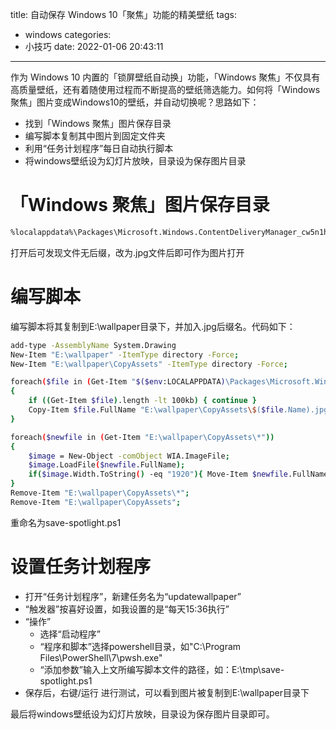 title: 自动保存 Windows 10「聚焦」功能的精美壁纸
tags:
  - windows
categories:
  - 小技巧
date: 2022-01-06 20:43:11
---
作为 Windows 10 内置的「锁屏壁纸自动换」功能，「Windows 聚焦」不仅具有高质量壁纸，还有着随使用过程而不断提高的壁纸筛选能力。如何将「Windows 聚焦」图片变成Windows10的壁纸，并自动切换呢？思路如下：
- 找到「Windows 聚焦」图片保存目录
- 编写脚本复制其中图片到固定文件夹
- 利用“任务计划程序”每日自动执行脚本
- 将windows壁纸设为幻灯片放映，目录设为保存图片目录
<!--more-->

# 「Windows 聚焦」图片保存目录

```bash
%localappdata%\Packages\Microsoft.Windows.ContentDeliveryManager_cw5n1h2txyewy\LocalState\Assets
```
打开后可发现文件无后缀，改为.jpg文件后即可作为图片打开

# 编写脚本
编写脚本将其复制到E:\wallpaper目录下，并加入.jpg后缀名。代码如下：
```bash
add-type -AssemblyName System.Drawing
New-Item "E:\wallpaper" -ItemType directory -Force;
New-Item "E:\wallpaper\CopyAssets" -ItemType directory -Force;

foreach($file in (Get-Item "$($env:LOCALAPPDATA)\Packages\Microsoft.Windows.ContentDeliveryManager_cw5n1h2txyewy\LocalState\Assets\*"))
{
    if ((Get-Item $file).length -lt 100kb) { continue }
    Copy-Item $file.FullName "E:\wallpaper\CopyAssets\$($file.Name).jpg";
}

foreach($newfile in (Get-Item "E:\wallpaper\CopyAssets\*"))
{
    $image = New-Object -comObject WIA.ImageFile;
    $image.LoadFile($newfile.FullName);
    if($image.Width.ToString() -eq "1920"){ Move-Item $newfile.FullName "E:\wallpaper" -Force; }
}
Remove-Item "E:\wallpaper\CopyAssets\*";
Remove-Item "E:\wallpaper\CopyAssets";
```
重命名为save-spotlight.ps1

# 设置任务计划程序
- 打开“任务计划程序”，新建任务名为“updatewallpaper”
- “触发器”按喜好设置，如我设置的是“每天15:36执行”
- “操作”
    - 选择“启动程序”
    - “程序和脚本”选择powershell目录，如"C:\Program Files\PowerShell\7\pwsh.exe"
    - “添加参数”输入上文所编写脚本文件的路径，如：E:\tmp\save-spotlight.ps1
- 保存后，右键/运行 进行测试，可以看到图片被复制到E:\wallpaper目录下

最后将windows壁纸设为幻灯片放映，目录设为保存图片目录即可。
